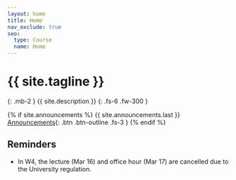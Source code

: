 ```yaml
---
layout: home
title: Home
nav_exclude: true
seo:
  type: Course
  name: Home
---
```


# {{ site.tagline }}
{: .mb-2 }
{{ site.description }}
{: .fs-6 .fw-300 }

{% if site.announcements %}
{{ site.announcements.last }}
[Announcements](announcements.md){: .btn .btn-outline .fs-3 }
{% endif %}

## Reminders

- In W4, the lecture (Mar 16) and office hour (Mar 17) are cancelled due to the University regulation. 
